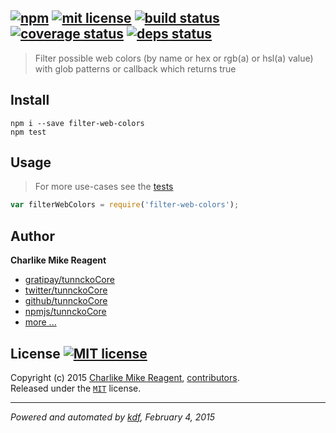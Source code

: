 ## [![npm][npmjs-img]][npmjs-url] [![mit license][license-img]][license-url] [![build status][travis-img]][travis-url] [![coverage status][coveralls-img]][coveralls-url] [![deps status][daviddm-img]][daviddm-url]

> Filter possible web colors (by name or hex or rgb(a) or hsl(a) value) with glob patterns or callback which returns true

## Install
```
npm i --save filter-web-colors
npm test
```


## Usage
> For more use-cases see the [tests](./test.js)

```js
var filterWebColors = require('filter-web-colors');
```


## Author
**Charlike Mike Reagent**
+ [gratipay/tunnckoCore][author-gratipay]
+ [twitter/tunnckoCore][author-twitter]
+ [github/tunnckoCore][author-github]
+ [npmjs/tunnckoCore][author-npmjs]
+ [more ...][contrib-more]


## License [![MIT license][license-img]][license-url]
Copyright (c) 2015 [Charlike Mike Reagent][contrib-more], [contributors][contrib-graf].  
Released under the [`MIT`][license-url] license.


[npmjs-url]: http://npm.im/filter-web-colors
[npmjs-img]: https://img.shields.io/npm/v/filter-web-colors.svg?style=flat&label=filter-web-colors

[coveralls-url]: https://coveralls.io/r/tunnckoCore/filter-web-colors?branch=master
[coveralls-img]: https://img.shields.io/coveralls/tunnckoCore/filter-web-colors.svg?style=flat

[license-url]: https://github.com/tunnckoCore/filter-web-colors/blob/master/license.md
[license-img]: https://img.shields.io/badge/license-MIT-blue.svg?style=flat

[travis-url]: https://travis-ci.org/tunnckoCore/filter-web-colors
[travis-img]: https://img.shields.io/travis/tunnckoCore/filter-web-colors.svg?style=flat

[daviddm-url]: https://david-dm.org/tunnckoCore/filter-web-colors
[daviddm-img]: https://img.shields.io/david/tunnckoCore/filter-web-colors.svg?style=flat

[author-gratipay]: https://gratipay.com/tunnckoCore
[author-twitter]: https://twitter.com/tunnckoCore
[author-github]: https://github.com/tunnckoCore
[author-npmjs]: https://npmjs.org/~tunnckocore

[contrib-more]: http://j.mp/1stW47C
[contrib-graf]: https://github.com/tunnckoCore/filter-web-colors/graphs/contributors

***

_Powered and automated by [kdf](https://github.com/tunnckoCore), February 4, 2015_